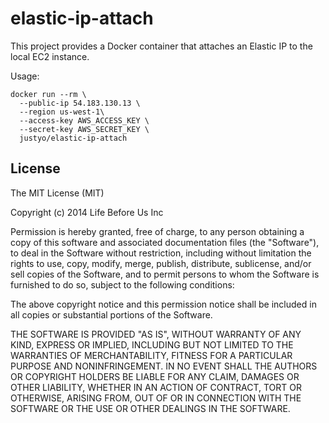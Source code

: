# elastic-ip-attach

This project provides a Docker container that attaches an Elastic IP to the
local EC2 instance.

Usage:

```
docker run --rm \
  --public-ip 54.183.130.13 \
  --region us-west-1\
  --access-key AWS_ACCESS_KEY \
  --secret-key AWS_SECRET_KEY \
  justyo/elastic-ip-attach
```

## License

The MIT License (MIT)

Copyright (c) 2014 Life Before Us Inc

Permission is hereby granted, free of charge, to any person obtaining a copy
of this software and associated documentation files (the "Software"), to deal
in the Software without restriction, including without limitation the rights
to use, copy, modify, merge, publish, distribute, sublicense, and/or sell
copies of the Software, and to permit persons to whom the Software is
furnished to do so, subject to the following conditions:

The above copyright notice and this permission notice shall be included in all
copies or substantial portions of the Software.

THE SOFTWARE IS PROVIDED "AS IS", WITHOUT WARRANTY OF ANY KIND, EXPRESS OR
IMPLIED, INCLUDING BUT NOT LIMITED TO THE WARRANTIES OF MERCHANTABILITY,
FITNESS FOR A PARTICULAR PURPOSE AND NONINFRINGEMENT. IN NO EVENT SHALL THE
AUTHORS OR COPYRIGHT HOLDERS BE LIABLE FOR ANY CLAIM, DAMAGES OR OTHER
LIABILITY, WHETHER IN AN ACTION OF CONTRACT, TORT OR OTHERWISE, ARISING FROM,
OUT OF OR IN CONNECTION WITH THE SOFTWARE OR THE USE OR OTHER DEALINGS IN THE
SOFTWARE.

